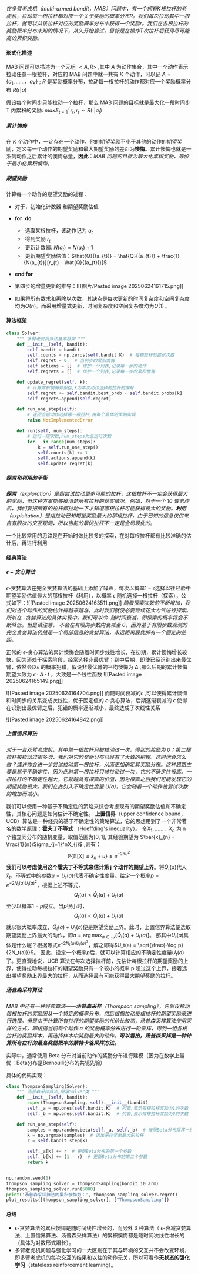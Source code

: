 *在多臂老虎机（multi-armed bandit，MAB）问题中，有一个拥有K根拉杆的老虎机，拉动每一根拉杆都对应一个关于奖励的概率分布R。我们每次拉动其中一根拉杆，就可以从该拉杆对应的奖励概率分布中获得一个奖励r。我们在各根拉杆的奖励概率分布未知的情况下，从头开始尝试，目标是在操作T次拉杆后获得尽可能高的累积奖励。*

#### 形式化描述
MAB 问题可以描述为一个元组 $<A,R>$ ,其中 $A$ 为动作集合，其中一个动作表示拉动任意一根拉杆，对应的 MAB 问题中就一共有 $K$ 个动作，可以记 $A = \{a_{1},……，a_K\}$ ; $R$ 是奖励概率分布，拉动每一根拉杆的动作都对应一个奖励概率分布 $R(r|a)$ 

假设每个时间步只能拉动一个拉杆，那么 MAB 问题的目标就是最大化一段时间步T 内累积的奖励: $max \Sigma_{t=1}^Tr_{t},r_{t} \sim R(\cdot|a_{t})$ 

##### 累计懊悔
在 $K$ 个动作中，一定存在一个动作，他的期望奖励不小于其他的动作的期望奖励，定义每一个动作的期望奖励和最大期望奖励的差距为**懊悔**。累计懊悔也就是一系列动作之后累计的懊悔总量，**因此**：*MAB 问题的目标为最大化累积奖励，等价于最小化累积懊悔。*

##### 期望奖励
计算每一个动作的期望奖励的过程：
- 对于，初始化计数器 和期望奖励估值
- **for**  **do**
	-  选取某根拉杆，该动作记为 $a_{t}$
	-  得到奖励 $r_{t}$
	-  更新计数器: $N(a_{t}) = N(a_{t}) + 1$
	-  更新期望奖励估值：$\hat{Q}{(a_{t})} = \hat{Q}{(a_{t})} + \frac{1}{N(a_{t})}[r_{t} - \hat{Q}{(a_{t})}]$
- **end for**

- 第四步的增量更新的推导：![[图片/Pasted image 20250624161715.png]]
- 如果将所有数求和再除以次数，其缺点是每次更新的时间复杂度和空间复杂度均为$O(n)$。而采用增量式更新，时间复杂度和空间复杂度均为$O(1)$ 。

#### 算法框架

```python
class Solver:
    """ 多臂老虎机算法基本框架 """
    def __init__(self, bandit):
        self.bandit = bandit
        self.counts = np.zeros(self.bandit.K)  # 每根拉杆的尝试次数
        self.regret = 0.  # 当前步的累积懊悔
        self.actions = []  # 维护一个列表,记录每一步的动作
        self.regrets = []  # 维护一个列表,记录每一步的累积懊悔

    def update_regret(self, k):
        # 计算累积懊悔并保存,k为本次动作选择的拉杆的编号
        self.regret += self.bandit.best_prob - self.bandit.probs[k]
        self.regrets.append(self.regret)

    def run_one_step(self):
        # 返回当前动作选择哪一根拉杆,由每个具体的策略实现
        raise NotImplementedError

    def run(self, num_steps):
        # 运行一定次数,num_steps为总运行次数
        for _ in range(num_steps):
            k = self.run_one_step()
            self.counts[k] += 1
            self.actions.append(k)
            self.update_regret(k)
```

##### 探索和利用的平衡
***探索**（exploration）是指尝试拉动更多可能的拉杆，这根拉杆不一定会获得最大的奖励，但这种方案能够摸清楚所有拉杆的获奖情况。例如，对于一个 10 臂老虎机，我们要把所有的拉杆都拉动一下才知道哪根拉杆可能获得最大的奖励。**利用**（exploitation）是指拉动已知期望奖励最大的那根拉杆，由于已知的信息仅仅来自有限次的交互观测，所以当前的最优拉杆不一定是全局最优的。*

一个比较常用的思路是在开始时做比较多的探索，在对每根拉杆都有比较准确的估计后，再进行利用

#### 经典算法
##### $\epsilon - 贪心算法$
$\epsilon$-贪婪算法在完全贪婪算法的基础上添加了噪声，每次以概率$1 - \epsilon$选择以往经验中期望奖励估值最大的那根拉杆（利用），以概率 $\epsilon$ 随机选择一根拉杆（探索），公式如下：![[Pasted image 20250624163511.png]]
*随着探索次数的不断增加，我们对各个动作的奖励估计得越来越准，此时我们就没必要继续花大力气进行探索。所以在 -贪婪算法的具体实现中，我们可以令  随时间衰减，即探索的概率将会不断降低。但是请注意， 不会在有限的步数内衰减至 0，因为基于有限步数观测的完全贪婪算法仍然是一个局部信息的贪婪算法，永远距离最优解有一个固定的差距。*

正常的 $\epsilon$-贪心算法的累计懊悔会随着时间步线性增长，在初期，累计懊悔增长较快，因为还处于探索阶段，经常选择非最优臂；到中后期，即使已经识别出来最优臂，依然会以$\epsilon$ 的概率犯错，假设非最优臂的平均懊悔为 $\Delta$ ,那么后期的累计懊悔期望大致为 $\epsilon \cdot \Delta \cdot t$ ，大致是一个线性函数
![[Pasted image 20250624165149.png]]

![[Pasted image 20250624164704.png]]
而随时间衰减的$\epsilon$ ,可以使得累计懊悔和时间步的关系变成次线性，优于固定值的 $\epsilon$-贪心算法，后期逐渐衰减的 $\epsilon$ 使得在识别出最优臂之后，犯错的概率逐渐减小，最终达成了次线性关系

![[Pasted image 20250624164842.png]]

##### 上置信界算法
*对于一台双臂老虎机，其中第一根拉杆只被拉动过一次，得到的奖励为 0；第二根拉杆被拉动过很多次，我们对它的奖励分布已经有了大致的把握。这时你会怎么做？或许你会进一步尝试拉动第一根拉杆，从而更加确定其奖励分布。这种思路主要是基于不确定性，因为此时第一根拉杆只被拉动过一次，它的不确定性很高。一根拉杆的不确定性越大，它就越具有探索的价值，因为探索之后我们可能发现它的期望奖励很大。我们在此引入不确定性度量 $U(a)$，它会随着一个动作被尝试次数的增加而减小。*

我们可以使用一种基于不确定性的策略来综合考虑现有的期望奖励估值和不确定性，其核心问题是如何估计不确定性。
**上置信界**（upper confidence bound，UCB）算法是一种经典的基于不确定性的策略算法，它的思想用到了一个非常著名的数学原理：**霍夫丁不等式**
（Hoeffding's inequality）。
令$X_{1},……，X_{n}$ 为 n 个独立同分布的随机变量，取值范围为$[0,1]$, 其经验期望为 $\bar{x}_{n} = \frac{1}{n}\Sigma_{j=1}^nX_{j}$ ,则有：
$$\mathbb{P}\{\mathbb{E}[X] \geq \bar{x}_n + u\} \leq e^{-2nu^2}$$
**我们可以考虑使用这个霍夫丁不等式来估计第 j 个动作的期望上界**。将$\hat{Q}_t(a)$代入$\bar{x}_t$，不等式中的参数$u = U_t(a)$代表不确定性度量。给定一个概率$p = e^{-2N_t(a)U_t(a)^2}$，根据上述不等式， $$Q_t(a) < \hat{Q}_t(a) + U_t(a)$$ 至少以概率$1-p$成立。当$p$很小时， $$Q_t(a) < \hat{Q}_t(a) + U_t(a)$$ 就以很大概率成立，$\hat{Q}_t(a) + U_t(a)$便是期望奖励上界。此时，上置信界算法便选取期望奖励上界最大的动作，即$a = \arg\max_{a \in \mathcal{A}} \left[\hat{Q}_t(a) + U_t(a)\right]$。 那其中$U_t(a)$具体是什么呢？根据等式$e^{-2N_t(a)U_t(a)^2}$，解之即得$U_t(a) = \sqrt{\frac{-\log p}{2N_t(a)}}$。 因此，设定一个概率$p$后，就可以计算相应的不确定性度量$U_t(a)$了。更直观地说，UCB 算法在每次选择拉杆前，先估计每根拉杆的期望奖励的上界，使得拉动每根拉杆的期望奖励只有一个较小的概率 p 超过这个上界，接着选出期望奖励上界最大的拉杆，从而选择最有可能获得最大期望奖励的拉杆。

##### 汤普森采样算法
*MAB 中还有一种经典算法——**汤普森采样**（Thompson sampling），先假设拉动每根拉杆的奖励服从一个特定的概率分布，然后根据拉动每根拉杆的期望奖励来进行选择。但是由于计算所有拉杆的期望奖励的代价比较高，汤普森采样算法使用采样的方式，即根据当前每个动作 a 的奖励概率分布进行一轮采样，得到一组各根拉杆的奖励样本，再选择样本中奖励最大的动作。**可以看出，汤普森采样是一种计算所有拉杆的最高奖励概率的蒙特卡洛采样方法。***

实际中，通常使用 Beta 分布对当前动作的奖励分布进行建模（因为在数学上最优：Beta分布是Bernoulli分布的共轭先验）

具体的代码实现：
```python
class ThompsonSampling(Solver):
    """ 汤普森采样算法,继承Solver类 """
    def __init__(self, bandit):
        super(ThompsonSampling, self).__init__(bandit)
        self._a = np.ones(self.bandit.K)  # 列表,表示每根拉杆奖励为1的次数
        self._b = np.ones(self.bandit.K)  # 列表,表示每根拉杆奖励为0的次数

    def run_one_step(self):
        samples = np.random.beta(self._a, self._b)  # 按照Beta分布采样一组奖励样本
        k = np.argmax(samples)  # 选出采样奖励最大的拉杆
        r = self.bandit.step(k)

        self._a[k] += r  # 更新Beta分布的第一个参数
        self._b[k] += (1 - r)  # 更新Beta分布的第二个参数
        return k


np.random.seed(1)
thompson_sampling_solver = ThompsonSampling(bandit_10_arm)
thompson_sampling_solver.run(5000)
print('汤普森采样算法的累积懊悔为：', thompson_sampling_solver.regret)
plot_results([thompson_sampling_solver], ["ThompsonSampling"])
```

#### 总结
- $\epsilon$-贪婪算法的累积懊悔是随时间线性增长的，而另外 3 种算法（ $\epsilon$-衰减贪婪算法、上置信界算法、汤普森采样算法）的累积懊悔都是随时间次线性增长的（具体为对数形式增长）。
- 多臂老虎机问题与强化学习的一大区别在于其与环境的交互并不会改变环境，即多臂老虎机的每次交互的结果和以往的动作无关，所以可看作**无状态的强化学习**（stateless reinforcement learning）。